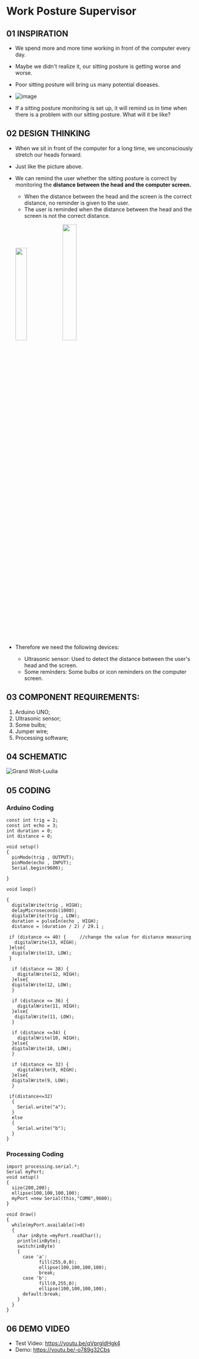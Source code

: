 # Work Posture Supervisor

## 01 INSPIRATION
+ We spend more and more time working in front of the computer every day.
+ Maybe we didn't realize it, our sitting posture is getting worse and worse. 
+ Poor sitting posture will bring us many potential diseases.

+ ![image](https://user-images.githubusercontent.com/81423727/141676743-468d3ec7-d16a-4499-a284-972764312a66.png)

+ If a sitting posture monitoring is set up, it will remind us in time when there is a problem with our sitting posture. What will it be like?

## 02 DESIGN THINKING
+ When we sit in front of the computer for a long time, we unconsciously stretch our heads forward.
+ Just like the picture above.
+ We can remind the user whether the sitting posture is correct by monitoring the **distance between the head and the computer screen.**
  - When the distance between the head and the screen is the correct distance, no reminder is given to the user.
  - The user is reminded when the distance between the head and the screen is not the correct distance.
  
  <img src=https://user-images.githubusercontent.com/81423727/141677072-877c0a02-91d8-44ff-8dcb-d10d92bc05e5.jpg width=25% />     <img src=https://user-images.githubusercontent.com/81423727/141677076-aa53868a-140d-4a67-94bb-8f351db997c8.jpg width=28% />

+ Therefore we need the following devices:
  - Ultrasonic sensor: Used to detect the distance between the user's head and the screen.
  - Some reminders: Some bulbs or icon reminders on the computer screen.

## 03 COMPONENT REQUIREMENTS:
1. Arduino UNO;
2. Ultrasonic sensor;
3. Some bulbs;
4. Jumper wire;
5. Processing software;

## 04 SCHEMATIC
![Grand Wolt-Luulia](https://user-images.githubusercontent.com/81423727/141678114-2c4d7a6e-6251-45a4-88e2-bc14ecfcfadf.png)

## 05 CODING
### Arduino Coding
```
const int trig = 2;
const int echo = 3; 
int duration = 0;
int distance = 0;

void setup()
{
  pinMode(trig , OUTPUT);
  pinMode(echo , INPUT);
  Serial.begin(9600);

}

void loop()

{
  digitalWrite(trig , HIGH);
  delayMicroseconds(1000);
  digitalWrite(trig , LOW);
  duration = pulseIn(echo , HIGH);
  distance = (duration / 2) / 29.1 ;

 if (distance <= 40) {     //change the value for distance measuring
   digitalWrite(13, HIGH);
 }else{
  digitalWrite(13, LOW);
 }

  if (distance <= 38) {
    digitalWrite(12, HIGH);
  }else{
  digitalWrite(12, LOW);
  }
  
  if (distance <= 36) {
    digitalWrite(11, HIGH);
  }else{
   digitalWrite(11, LOW);
  }

  if (distance <=34) {
    digitalWrite(10, HIGH);
  }else{
  digitalWrite(10, LOW);
  }

  if (distance <= 32) {
    digitalWrite(9, HIGH);
  }else{
  digitalWrite(9, LOW);
  }

 if(distance<=32)
  {
    Serial.write("a");
  }
  else
  {
    Serial.write("b");
  }
}
```

### Processing Coding
```
import processing.serial.*;  
Serial myPort;               
void setup()
{
  size(200,200);
  ellipse(100,100,100,100);
  myPort =new Serial(this,"COM8",9600); 
}

void draw()
{
  while(myPort.available()>0)          
  {
    char inByte =myPort.readChar();
    println(inByte);             
    switch(inByte)
    {
      case 'a':                    
            fill(255,0,0);
            ellipse(100,100,100,100);
            break;
      case 'b':
            fill(0,255,0);         
            ellipse(100,100,100,100);
      default:break;
    }
  }
}
```

## 06 DEMO VIDEO
+ Test Video: https://youtu.be/qVprgIdHgk4
+ Demo: https://youtu.be/-o789g32Cbs






